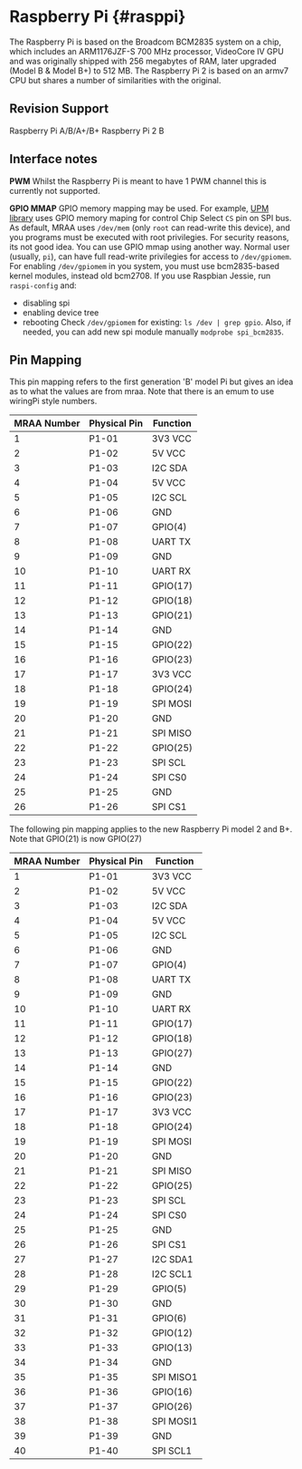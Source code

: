 Raspberry Pi    {#rasppi}
============

The Raspberry Pi is based on the Broadcom BCM2835 system on a chip, which
includes an ARM1176JZF-S 700 MHz processor, VideoCore IV GPU and was originally
shipped with 256 megabytes of RAM, later upgraded (Model B & Model B+) to 512
MB. The Raspberry Pi 2 is based on an armv7 CPU but shares a number of
similarities with the original.

Revision Support
----------------
Raspberry Pi A/B/A+/B+
Raspberry Pi 2 B

Interface notes
---------------

**PWM** Whilst the Raspberry Pi is meant to have 1 PWM channel this is currently not supported.

**GPIO MMAP** GPIO memory mapping may be used. For example, [UPM library](https://github.com/intel-iot-devkit/upm) uses GPIO memory maping for control Chip Select `CS` pin on SPI bus. 
As default, MRAA uses `/dev/mem` (only `root` can read-write this device), and you programs must be executed with root privilegies. 
For security reasons, its not good idea. You can use GPIO mmap using another way. Normal user (usually, `pi`), can have full read-write privilegies for access to `/dev/gpiomem`. 
For enabling `/dev/gpiomem` in you system, you must use bcm2835-based kernel modules, instead old bcm2708. If you use Raspbian Jessie, run `raspi-config` and: 
* disabling spi 
* enabling device tree
* rebooting
Check `/dev/gpiomem` for existing: `ls /dev | grep gpio`. Also, if needed, you can add new spi module manually `modprobe spi_bcm2835`.

Pin Mapping
-----------

This pin mapping refers to the first generation 'B' model Pi but gives an idea
as to what the values are from mraa. Note that there is an emum to use wiringPi
style numbers.

| MRAA Number | Physical Pin | Function |
|-------------|--------------|----------|
| 1           | P1-01        | 3V3 VCC  |
| 2           | P1-02        | 5V VCC   |
| 3           | P1-03        | I2C SDA  |
| 4           | P1-04        | 5V VCC   |
| 5           | P1-05        | I2C SCL  |
| 6           | P1-06        | GND      |
| 7           | P1-07        | GPIO(4)  |
| 8           | P1-08        | UART TX  |
| 9           | P1-09        | GND      |
| 10          | P1-10        | UART RX  |
| 11          | P1-11        | GPIO(17) |
| 12          | P1-12        | GPIO(18) |
| 13          | P1-13        | GPIO(21) |
| 14          | P1-14        | GND      |
| 15          | P1-15        | GPIO(22) |
| 16          | P1-16        | GPIO(23) |
| 17          | P1-17        | 3V3 VCC  |
| 18          | P1-18        | GPIO(24) |
| 19          | P1-19        | SPI MOSI |
| 20          | P1-20        | GND      |
| 21          | P1-21        | SPI MISO |
| 22          | P1-22        | GPIO(25) |
| 23          | P1-23        | SPI SCL  |
| 24          | P1-24        | SPI CS0  |
| 25          | P1-25        | GND      |
| 26          | P1-26        | SPI CS1  |


The following pin mapping applies to the new Raspberry Pi model 2 and B+. Note that GPIO(21) is now GPIO(27)

| MRAA Number | Physical Pin | Function |
|-------------|--------------|----------|
| 1           | P1-01        | 3V3 VCC  |
| 2           | P1-02        | 5V VCC   |
| 3           | P1-03        | I2C SDA  |
| 4           | P1-04        | 5V VCC   |
| 5           | P1-05        | I2C SCL  |
| 6           | P1-06        | GND      |
| 7           | P1-07        | GPIO(4)  |
| 8           | P1-08        | UART TX  |
| 9           | P1-09        | GND      |
| 10          | P1-10        | UART RX  |
| 11          | P1-11        | GPIO(17) |
| 12          | P1-12        | GPIO(18) |
| 13          | P1-13        | GPIO(27) |
| 14          | P1-14        | GND      |
| 15          | P1-15        | GPIO(22) |
| 16          | P1-16        | GPIO(23) |
| 17          | P1-17        | 3V3 VCC  |
| 18          | P1-18        | GPIO(24) |
| 19          | P1-19        | SPI MOSI |
| 20          | P1-20        | GND      |
| 21          | P1-21        | SPI MISO |
| 22          | P1-22        | GPIO(25) |
| 23          | P1-23        | SPI SCL  |
| 24          | P1-24        | SPI CS0  |
| 25          | P1-25        | GND      |
| 26          | P1-26        | SPI CS1  |
| 27          | P1-27        | I2C SDA1 |
| 28          | P1-28        | I2C SCL1 |
| 29          | P1-29        | GPIO(5)  |
| 30          | P1-30        | GND      |
| 31          | P1-31        | GPIO(6)  |
| 32          | P1-32        | GPIO(12) |
| 33          | P1-33        | GPIO(13) |
| 34          | P1-34        | GND      |
| 35          | P1-35        | SPI MISO1|
| 36          | P1-36        | GPIO(16) |
| 37          | P1-37        | GPIO(26) |
| 38          | P1-38        | SPI MOSI1|
| 39          | P1-39        | GND      |
| 40          | P1-40        | SPI SCL1 |
